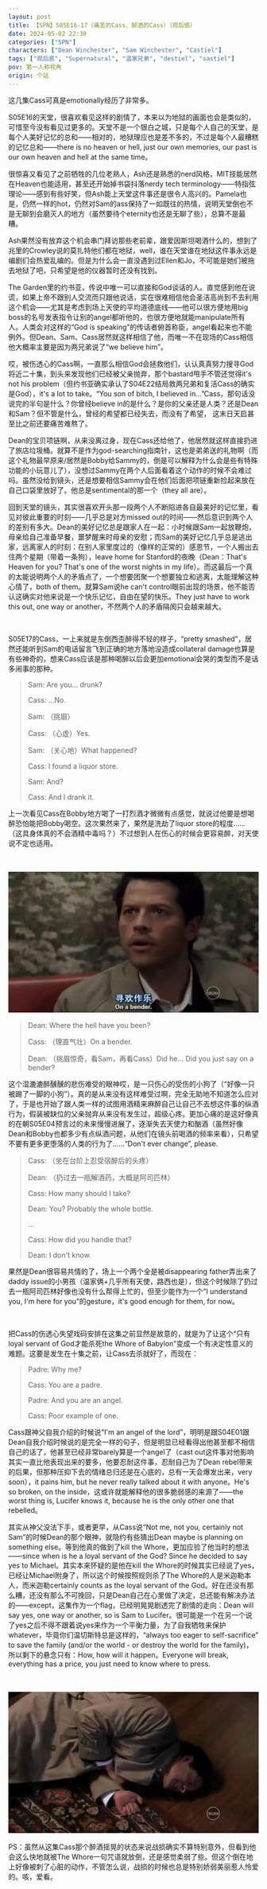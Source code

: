 ```yaml
---
layout: post
title: 【SPN】S05E16-17（痛苦的Cass、醉酒的Cass）（观后感）
date: 2024-05-02 22:30
categories: ["SPN"]
characters: ["Dean Winchester", "Sam Winchester", "Castiel"]
tags: ["观后感", "Supernatural", "温家兄弟", "destiel", "sastiel"]
pov: 第一人称视角
origin: 个站
---
```


这几集Cass可真是emotionally经历了非常多。

S05E16的天堂，很喜欢看见这样的剧情了，本来以为地狱的画面也会是类似的，可惜至今没有看见过更多的。天堂不是一个银白之城，只是每个人自己的天堂，是每个人美好记忆的总和——相对的，地狱理应也是差不多的，不过是每个人最糟糕的记忆总和——there is no heaven or hell, just our own memories, our past is our own heaven and hell at the same time。

很惊喜又看见了之前牺牲的几位老熟人，Ash还是熟悉的nerd风格，MIT技能居然在Heaven也能适用，甚至还开始掉书袋抖落nerdy tech terminology——特指弦理论——感到有些好笑，但Ash能上天堂这件事还是很令人高兴的。Pamela也是，仍然一样的hot，仍然对Sam的ass保持了一如既往的热情，说明天堂倒也不是无聊到会磨灭人的地方（虽然要待个eternity也还是无聊了些），总算不是最糟。

Ash果然没有放弃这个机会串门拜访那些老前辈，跟爱因斯坦喝酒什么的，想到了兆里的Crowley说的莫扎特他们都在地狱，well，谁在天堂谁在地狱这件事永远是编剧们会热爱乱编的。但是为什么会一直没遇到过Ellen和Jo，不可能是她们被拖去地狱了吧，只希望是他的仪器暂时还没有找到。

The Garden里的约书亚，传说中唯一可以直接和God谈话的人。直觉感到他在说谎，如果上帝不跟别人交流而只跟他说话，实在很难相信他会圣洁高尚到不去利用这个机会——尤其是考虑到场上天使的平均道德底线——他可以很方便地用big boss的名号发表指令让别的angel都听他的，也很方便地就能manipulate所有人。人类会对这样的“God is speaking”的传话者俯首称臣，angel看起来也不能例外。但Dean、Sam、Cass居然就这样相信了他，而唯一不在现场的Cass相信他大概率主要是因为两兄弟说了“we believe him”。

哎，被伤透心的Cass啊，一直那么相信God会拯救他们，认认真真努力搜寻God将近二十集，到头来发现他们已经被父亲抛弃，那个bastard甩手不管还觉得it's not his problem（但约书亚确实承认了S04E22结局救两兄弟和复活Cass的确实是God），it's a lot to take。“You son of bitch, I believed in...”Cass，那句话没说完的半句是什么？你曾经believe in的是什么？是你的父亲还是人类？还是Dean和Sam？但不管是什么，曾经的希望都已经失去，而没有了希望， 这末日天启甚至比之前还要痛苦难熬了。

Dean的宝贝项链啊，从来没离过身，现在Cass还给他了，他居然就这样直接扔进了旅店垃圾桶。就算不是作为god-searching指南针，这也是弟弟送的礼物啊（而这个礼物最早原来/居然是Bobby给Sammy的，倒是可以解释为什么会是些有特殊功能的小玩意儿了），没想过Sammy在两个人后面看着这个动作的时候不会难过吗。虽然没给到镜头，还是想要相信Sammy会在他们后面把项链重新捡起来放在自己口袋里放好了。他总是sentimental的那一个（they all are）。

回到天堂的镜头，其实很喜欢开头那一段两个人不断陷进各自最美好的记忆里，看见对彼此重要的时刻——几乎总是对方missed  out的时间——然后意识到两个人的差别有多大。Dean的美好记忆总是跟家人在一起：小时候跟Sam一起放鞭炮，母亲给自己准备早餐，噩梦醒来时母亲的安慰；而Sam的美好记忆几乎总是逃出家，远离家人的时刻：在别人家里度过的（像样的正常的）感恩节，一个人搬出去住两个星期（带着一条狗），leave home for Stanford的夜晚（Dean：That's Heaven for you? That's one of the worst nights in my life）。而这最后一个真的太能说明两个人的矛盾点了，一个想要团聚一个想要独立和逃离，太能理解这种心情了，both of them。就算Sam说he can't control眼前出现的场景，他不能否认这确实对他来说是一个快乐记忆，自由在望的快乐。They just have to work this out, one way or another，不然两个人的矛盾隔阂只会越来越大。

<br>

S05E17的Cass，一上来就是东倒西歪醉得不轻的样子，“pretty smashed”，居然还能听到Sam的电话留言飞到正确的地方落地没造成collateral damage也算是有些神奇的，想来Cass应该是那种喝醉以后会更加emotional会哭的类型而不是话多闹事的那种。

> Sam: Are you... drunk?
>
> Cass: ...No.
>
> Sam: （挑眉）
>
> Cass: （心虚）Yes.
>
> Sam: （关心地）What happened?
>
> Cass: I found a liquor store.
>
> Sam: And?
>
> Cass: And I drank it.

上一次看见Cass在Bobby地方喝了一打烈酒才微微有点感觉，就说过他要是想喝醉恐怕能把Bobby喝空。这次果然来了，果然是洗劫了liquor store的程度……（这具身体真的不会酒精中毒吗？）不过想到人在伤心的时候会更容易醉，对天使说不定也适用。

<br><br>
![](/assets/images/SPN/2024-05-02-SPN-0517-1.jpg)
<br>

> Dean: Where the hell have you been?
>
> Cass: （理直气壮）On a bender.
>
> Dean: （挑眉惊奇，看Sam，再看Cass）Did he... Did you just say on a bender?

这个湿漉漉醉醺醺的悲伤难受的眼神哎，是一只伤心的受伤的小狗了（“好像一只被踢了一脚的小狗”）。真的是从来没有这样难受过啊，完全无助地不知道怎么应对了，于是也开始了跟人类一样的试图用酒精来麻醉自己让自己不去想这件事的纵酒行为，假装被缺位的父亲抛弃从来没有发生过，超级心疼。更加心痛的是这好像真的在朝S05E04预言过的未来慢慢进展了，逐渐失去天使力和酗酒（虽然好像Dean和Bobby也都多少有点纵酒问题，从他们在镜头前喝酒的频率来看），只希望不要有更多更堕落的人类的行为了……“Don't ever change”, please.

> Cass: （坐在台阶上忍受宿醉后的头疼）
>
> Dean: （扔过去一瓶解酒药，大概是阿司匹林）
>
> Cass: How many should I take?
>
> Dean: You? Probably the whole bottle.
>
> ...
>
> Cass: How did you handle that?
>
> Dean: I don't know.

果然是Dean很容易共情的了，场上一个两个全是被disappearing father弄出来了daddy issue的小男孩（温家俩+几乎所有天使，路西也是），但这个时候除了扔过去一瓶阿司匹林好像也没有什么帮得上忙的，但至少能作为一个“I understand you, I'm here for you”的gesture，it's good enough for them, for now。

<br>

把Cass的伤透心失望戏码安排在这集之前显然是故意的，就是为了让这个“只有loyal servant of God才能杀死the Whore of Babylon”变成一个有决定性意义的难题。这要是发生在十集之前，让Cass去杀就好了，而现在：

> Padre: Why me?
>
> Cass: You are a padre.
>
> Padre: And you are an angel.
>
> Cass: Poor example of one.

Cass跟神父自我介绍的时候说“I'm an angel of the lord”，明明是跟S04E01跟Dean自我介绍时候说的是完全一样的句子，但是明显已经看得出他甚至都不相信自己的话了，他甚至已经非常barely算是一个angel了（cast out这件事对他影响其实一直比他表现出来的要多，他要忍耐这件事，忍耐自己为了Dean rebel带来的后果，但那种压抑下去的情绪总归还是在心底的，总有一天会爆发出来，very soon），it pains him, but he never really talked about it with anyone。He's so broken, on the inside，这或许就能解释他的很多脆弱感的来源了——the worst thing is, Lucifer knows it, because he is the only other one that rebelled。

其实从神父没法下手，或者更早，从Cass说“Not me, not you, certainly not Sam”的时候Dean的那个眼神，就隐约有些猜出Dean maybe is planning on something else。等到他真的做到了kill the Whore，更加应验了他当时的想法——since when is he a loyal servant of the God? Since he decided to say yes to Michael。其实本来怀疑的是他在kill the Whore的时候其实已经说了yes，已经让Michael附身了，所以这个时候按照规则杀了The Whore的人是米迦勒本人，而米迦勒certainly counts as the loyal servant of the God。好在还没有那么糟，还没有那么不可挽回，只是Dean自己在心里做了决定，总还能有解决办法的——except，这集作为一个flag，已经明晃晃剧透完了剧情的走向：Dean will say yes, one way or another, so is Sam to Lucifer。很可能是一个在另一个说了yes之后不得不跟着说yes来作为一个平衡力量，为了自我牺牲来保护whatever，毕竟你们温切斯特总是这样的，“always too eager to self-sacrifice” to save the family (and/or the world - or destroy the world for the family)，所以剩下的悬念只有：How, how will it happen。Everyone will break, everything has a price, you just need to know where to press.

<br><br>
![](/assets/images/SPN/2024-05-02-SPN-0517-2.jpg)
<br>

PS：虽然从这集Cass那个醉酒摇晃的状态来说战损确实不算特别意外，但看到他会这么快地就被The Whore一句咒语就放倒，还是感觉柔弱了些。但这个倒在地上好像被刺了心脏的动作，不管怎么说，战损的时候也总是特别娇弱美丽惹人怜爱的。咳，爱看。
